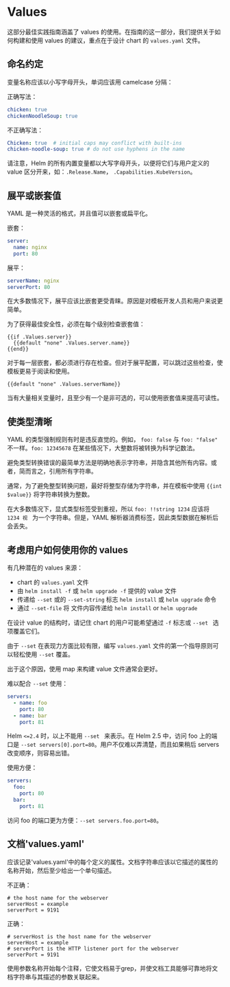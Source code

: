 # Values
这部分最佳实践指南涵盖了 values 的使用。在指南的这一部分，我们提供关于如何构建和使用 values 的建议，重点在于设计 chart 的 `values.yaml` 文件。

## 命名约定
变量名称应该以小写字母开头，单词应该用 camelcase 分隔：

正确写法：
```yaml
chicken: true
chickenNoodleSoup: true
```

不正确写法：


```yaml
Chicken: true  # initial caps may conflict with built-ins
chicken-noodle-soup: true # do not use hyphens in the name
```

请注意，Helm 的所有内置变量都以大写字母开头，以便将它们与用户定义的 value 区分开来，如：`.Release.Name`， `.Capabilities.KubeVersion`。

## 展平或嵌套值

YAML 是一种灵活的格式，并且值可以嵌套或扁平化。

嵌套：

```yaml
server:
  name: nginx
  port: 80
```

展平：

```yaml
serverName: nginx
serverPort: 80
```

在大多数情况下，展平应该比嵌套更受青睐。原因是对模板开发人员和用户来说更简单。

为了获得最佳安全性，必须在每个级别检查嵌套值：

```
{{if .Values.server}}
  {{default "none" .Values.server.name}}
{{end}}
```

对于每一层嵌套，都必须进行存在检查。但对于展平配置，可以跳过这些检查，使模板更易于阅读和使用。

```
{{default "none" .Values.serverName}}
```

当有大量相关变量时，且至少有一个是非可选的，可以使用嵌套值来提高可读性。

## 使类型清晰

YAML 的类型强制规则有时是违反直觉的。例如， `foo: false` 与 `foo: "false"` 不一样。`foo: 12345678` 在某些情况下，大整数将被转换为科学记数法。

避免类型转换错误的最简单方法是明确地表示字符串，并隐含其他所有内容。或者，简而言之，引用所有字符串。

通常，为了避免整型转换问题，最好将整型存储为字符串，并在模板中使用 `{{int $value}}` 将字符串转换为整数。

在大多数情况下，显式类型标签受到重视，所以 `foo: !!string 1234` 应该将 `1234 视 ` 为一个字符串。但是，YAML 解析器消费标签，因此类型数据在解析后会丢失。

## 考虑用户如何使用你的 values

有几种潜在的 values 来源：

- chart 的 `values.yaml` 文件
- 由 `helm install -f` 或 `helm upgrade -f` 提供的 value 文件
- 传递给 `--set` 或的 `--set-string` 标志 `helm install` 或 `helm upgrade` 命令
- 通过 `--set-file`  将 文件内容传递给 `helm install` or `helm upgrade`

在设计 value 的结构时，请记住 chart 的用户可能希望通过 `-f` 标志或 `--set ` 选项覆盖它们。

由于 `--set` 在表现力方面比较有限，编写 `values.yaml` 文件的第一个指导原则可以轻松使用 `--set` 覆盖。

出于这个原因，使用 map 来构建 value 文件通常会更好。

难以配合 `--set` 使用：

```yaml
servers:
  - name: foo
    port: 80
  - name: bar
    port: 81
```

Helm `<=2.4` 时，以上不能用 `--set ` 来表示。在 Helm 2.5 中，访问 foo 上的端口是 `--set servers[0].port=80`。用户不仅难以弄清楚，而且如果稍后 servers 改变顺序，则容易出错。

使用方便：

```yaml
servers:
  foo:
    port: 80
  bar:
    port: 81
```

访问 foo 的端口更为方便：`--set servers.foo.port=80`。

## 文档'values.yaml'

应该记录'values.yaml'中的每个定义的属性。文档字符串应该以它描述的属性的名称开始，然后至少给出一个单句描述。

不正确：

```
# the host name for the webserver
serverHost = example
serverPort = 9191
```

正确：

```
# serverHost is the host name for the webserver
serverHost = example
# serverPort is the HTTP listener port for the webserver
serverPort = 9191
```

使用参数名称开始每个注释，它使文档易于grep，并使文档工具能够可靠地将文档字符串与其描述的参数关联起来。
